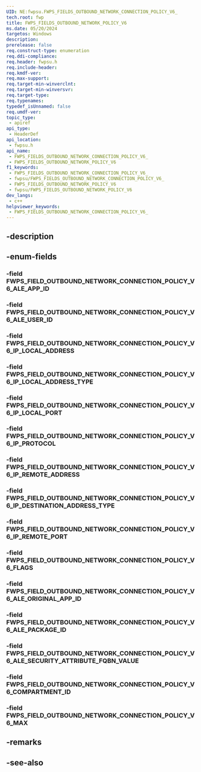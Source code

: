 ```yaml
---
UID: NE:fwpsu.FWPS_FIELDS_OUTBOUND_NETWORK_CONNECTION_POLICY_V6_
tech.root: fwp
title: FWPS_FIELDS_OUTBOUND_NETWORK_POLICY_V6
ms.date: 05/20/2024
targetos: Windows
description: 
prerelease: false
req.construct-type: enumeration
req.ddi-compliance: 
req.header: fwpsu.h
req.include-header: 
req.kmdf-ver: 
req.max-support: 
req.target-min-winverclnt: 
req.target-min-winversvr: 
req.target-type: 
req.typenames: 
typedef_isUnnamed: false
req.umdf-ver: 
topic_type:
 - apiref
api_type:
 - HeaderDef
api_location:
 - fwpsu.h
api_name:
 - FWPS_FIELDS_OUTBOUND_NETWORK_CONNECTION_POLICY_V6_
 - FWPS_FIELDS_OUTBOUND_NETWORK_POLICY_V6
f1_keywords:
 - FWPS_FIELDS_OUTBOUND_NETWORK_CONNECTION_POLICY_V6_
 - fwpsu/FWPS_FIELDS_OUTBOUND_NETWORK_CONNECTION_POLICY_V6_
 - FWPS_FIELDS_OUTBOUND_NETWORK_POLICY_V6
 - fwpsu/FWPS_FIELDS_OUTBOUND_NETWORK_POLICY_V6
dev_langs:
 - c++
helpviewer_keywords:
 - FWPS_FIELDS_OUTBOUND_NETWORK_CONNECTION_POLICY_V6_
---
```


## -description

## -enum-fields

### -field FWPS_FIELD_OUTBOUND_NETWORK_CONNECTION_POLICY_V6_ALE_APP_ID

### -field FWPS_FIELD_OUTBOUND_NETWORK_CONNECTION_POLICY_V6_ALE_USER_ID

### -field FWPS_FIELD_OUTBOUND_NETWORK_CONNECTION_POLICY_V6_IP_LOCAL_ADDRESS

### -field FWPS_FIELD_OUTBOUND_NETWORK_CONNECTION_POLICY_V6_IP_LOCAL_ADDRESS_TYPE

### -field FWPS_FIELD_OUTBOUND_NETWORK_CONNECTION_POLICY_V6_IP_LOCAL_PORT

### -field FWPS_FIELD_OUTBOUND_NETWORK_CONNECTION_POLICY_V6_IP_PROTOCOL

### -field FWPS_FIELD_OUTBOUND_NETWORK_CONNECTION_POLICY_V6_IP_REMOTE_ADDRESS

### -field FWPS_FIELD_OUTBOUND_NETWORK_CONNECTION_POLICY_V6_IP_DESTINATION_ADDRESS_TYPE

### -field FWPS_FIELD_OUTBOUND_NETWORK_CONNECTION_POLICY_V6_IP_REMOTE_PORT

### -field FWPS_FIELD_OUTBOUND_NETWORK_CONNECTION_POLICY_V6_FLAGS

### -field FWPS_FIELD_OUTBOUND_NETWORK_CONNECTION_POLICY_V6_ALE_ORIGINAL_APP_ID

### -field FWPS_FIELD_OUTBOUND_NETWORK_CONNECTION_POLICY_V6_ALE_PACKAGE_ID

### -field FWPS_FIELD_OUTBOUND_NETWORK_CONNECTION_POLICY_V6_ALE_SECURITY_ATTRIBUTE_FQBN_VALUE

### -field FWPS_FIELD_OUTBOUND_NETWORK_CONNECTION_POLICY_V6_COMPARTMENT_ID

### -field FWPS_FIELD_OUTBOUND_NETWORK_CONNECTION_POLICY_V6_MAX

## -remarks

## -see-also


